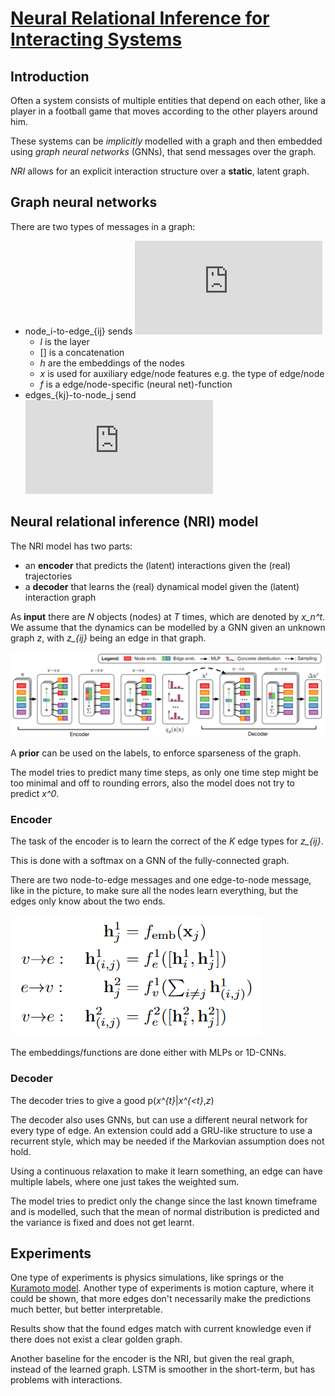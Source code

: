 # [Neural Relational Inference for Interacting Systems](https://arxiv.org/abs/1802.04687)
## Introduction
Often a system consists of multiple entities that depend on each other, like a player in a football game that moves according to the other players around him.

These systems can be *implicitly* modelled with a graph and then embedded using *graph neural networks* (GNNs), that send messages over the graph.

*NRI* allows for an explicit interaction structure over a **static**, latent graph.
## Graph neural networks
There are two types of messages in a graph:
- node_i-to-edge_{ij} sends ![h_\{ij\}^l=f_e^l\(\[h_i^l,h_j^l,x_\{ij}\]\)](https://latex.codecogs.com/gif.latex?h_%7Bij%7D%5El%3Df_e%5El%5C%28%5C%5Bh_i%5El%2Ch_j%5El%2Cx_%7Bij%7D%5D%29)
	- *l* is the layer
	- \[] is a concatenation
	- *h* are the embeddings of the nodes
	- *x* is used for auxiliary edge/node features e.g. the type of edge/node
	- *f* is a edge/node-specific (neural net)-function
- edges_{kj}-to-node_j send ![h_j^\{l+1\}=f_v^l\(\[&Sigma;_{k \in Neighbourhood of j\} h_kj^l,x_j\]\)](https://latex.codecogs.com/gif.latex?h_j%5E%7Bl&plus;1%7D%3Df_v%5El%5C%28%5C%5B%5Csum_%7Bk%20%5Cin%20Neighbourhood_j%7D%20h_%7Bkj%7D%5El%2Cx_j%5C%5D%5C%29)
## Neural relational inference (NRI) model
The NRI model has two parts:
- an **encoder** that predicts the (latent) interactions given the (real) trajectories
- a **decoder** that learns the (real) dynamical model given the (latent) interaction graph

As **input** there are *N* objects (nodes) at *T* times, which are denoted by *x_n^t*. We assume that the dynamics can be modelled by a GNN given an unknown graph *z*, with *z_{ij}* being an edge in that graph.

![NRI.PNG](./images/NRI.PNG)

A **prior** can be used on the labels, to enforce sparseness of the graph.

The model tries to predict many time steps, as only one time step might be too minimal and off to rounding errors, also the model does not try to predict *x^0*. 
### Encoder
The task of the encoder is to learn the correct of the *K* edge types for *z_{ij}*.

This is done with a softmax on a GNN of the fully-connected graph.

There are two node-to-edge messages and one edge-to-node message, like in the picture, to make sure all the nodes learn everything, but the edges only know about the two ends.

![NRI.PNG](./images/NRI_encoder.PNG)

The embeddings/functions are done either with MLPs or 1D-CNNs.
### Decoder
The decoder tries to give a good p(*x^{t}*|*x^{<t}*,*z*)

The decoder also uses GNNs, but can use a different neural network for every type of edge. An extension could add a GRU-like structure to use a recurrent style, which may be needed if the Markovian assumption does not hold. 

Using a continuous relaxation to make it learn something, an edge can have multiple labels, where one just takes the weighted sum.

The model tries to predict only the change since the last known timeframe and is modelled, such that the mean of normal distribution is predicted and the variance is fixed and does not get learnt.

## Experiments
One type of experiments is physics simulations, like springs or the [Kuramoto model](https://en.wikipedia.org/wiki/Kuramoto_model).
Another type of experiments is motion capture, where it could be shown, that more edges don't necessarily make the predictions much better, but better interpretable.

Results show that the found edges match with current knowledge even if there does not exist a clear golden graph. 

Another baseline for the encoder is the NRI, but given the real graph, instead of the learned graph. LSTM is smoother in the short-term, but has problems with interactions.